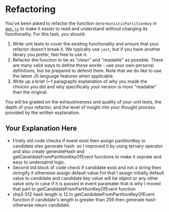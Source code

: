 # Refactoring

You've been asked to refactor the function `deterministicPartitionKey` in [`dpk.js`](dpk.js) to make it easier to read and understand without changing its functionality. For this task, you should:

1. Write unit tests to cover the existing functionality and ensure that your refactor doesn't break it. We typically use `jest`, but if you have another library you prefer, feel free to use it.
2. Refactor the function to be as "clean" and "readable" as possible. There are many valid ways to define those words - use your own personal definitions, but be prepared to defend them. Note that we do like to use the latest JS language features when applicable.
3. Write up a brief (~1 paragraph) explanation of why you made the choices you did and why specifically your version is more "readable" than the original.

You will be graded on the exhaustiveness and quality of your unit tests, the depth of your refactor, and the level of insight into your thought process provided by the written explanation.

## Your Explanation Here

- Firstly old code checks  if event exist then assign partitionKey to candidate else generate hash. 
so I improved it by using ternary operator and also create generateHash and getCandidateFromPartitionKeyOfEvent functions to 
make it seprate and easy to undersatnd logic.
- Second old block of code check if candidate exist and not a string then stringify it otherwise  assign default value.Fot that I assign initially default value to candidate and candidate key value will be object or any other value only in case if it is passed 
in event paramater that is why I moved that part to getCandidateFromPartitionKeyOfEvent function
- sha3-512 hash length is 12.In getCandidateFromPartitionKeyOfEvent function if candidate's length is greater than 256 then generate hash otherwise return candidate.
